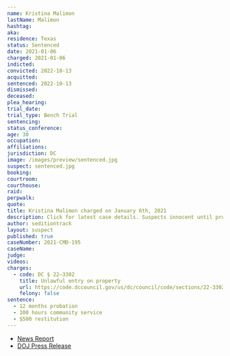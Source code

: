 ```yaml
---
name: Kristina Malimon
lastName: Malimon
hashtag:
aka:
residence: Texas
status: Sentenced
date: 2021-01-06
charged: 2021-01-06
indicted:
convicted: 2022-10-13
acquitted:
sentenced: 2022-10-13
dismissed:
deceased:
plea_hearing:
trial_date:
trial_type: Bench Trial
sentencing:
status_conference:
age: 30
occupation:
affiliations:
jurisdiction: DC
image: /images/preview/sentenced.jpg
suspect: sentenced.jpg
booking:
courtroom:
courthouse:
raid:
perpwalk:
quote:
title: Kristina Malimon charged on January 6th, 2021
description: Click for latest case details. Suspects innocent until proven guilty.
author: seditiontrack
layout: suspect
published: true
caseNumber: 2021-CMD-195
caseName:
judge:
videos:
charges:
  - code: DC § 22–3302
    title: Unlawful entry on property
    url: https://code.dccouncil.gov/us/dc/council/code/sections/22-3302.html
    felony: false
sentence:
  - 12 months probation
  - 100 hours community service
  - $500 restitution
---
```


- [News Report](https://www.fox7austin.com/news/texas-woman-guilty-for-involvement-on-us-capitol-grounds)
- [DOJ Press Release](https://www.justice.gov/usao-dc/pr/texas-woman-and-north-carolina-man-found-guilty-failing-leave-capitol-grounds-following)
